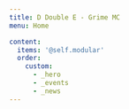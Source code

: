```yaml
---
title: D Double E - Grime MC
menu: Home

content:
  items: '@self.modular'
  order:
    custom:
      - _hero
      - _events
      - _news
---
```

